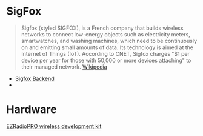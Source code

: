 # SigFox

> Sigfox (styled SIGFOX), is a French company that builds wireless networks to connect low-energy objects such as electricity meters, smartwatches, and washing machines, which need to be continuously on and emitting small amounts of data. Its technology is aimed at the Internet of Things (IoT). According to CNET, Sigfox charges "$1 per device per year for those with 50,000 or more devices attaching" to their managed network. [Wikipedia](https://en.wikipedia.org/wiki/Sigfox)

- [Sigfox Backend](https://backend.sigfox.com)
- [](https://www.youtube.com/watch?v=yd-1hUzFgQs)

# Hardware

[EZRadioPRO wireless development kit](http://uk.rs-online.com/web/p/radio-frequency-development-kits/7594925/?cm_mmc=UK-DS-WEB-_-designspark-_-7594925)



